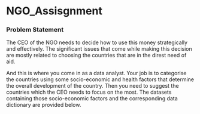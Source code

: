 # NGO_Assisgnment

### Problem Statement
The CEO of the NGO needs to decide how to use this money strategically and effectively. 
The significant issues that come while making this decision are mostly related to choosing the countries that are in the direst need of aid.

And this is where you come in as a data analyst. 
Your job is to categorise the countries using some socio-economic and health factors that determine the overall development of the country. 
Then you need to suggest the countries which the CEO needs to focus on the most. 
The datasets containing those socio-economic factors and the corresponding data dictionary are provided below.
